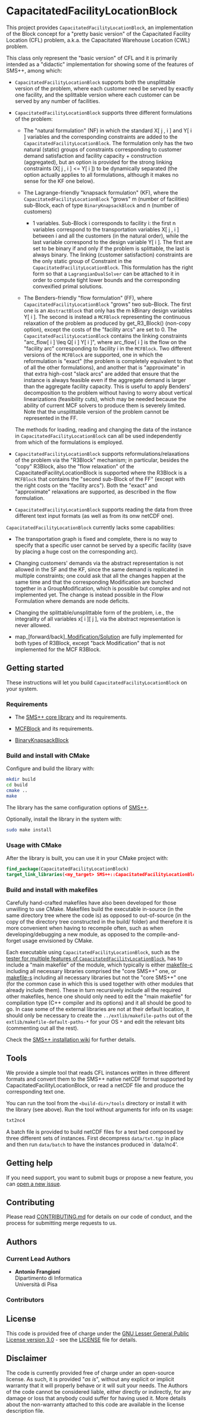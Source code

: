 # CapacitatedFacilityLocationBlock

This project provides `CapacitatedFacilityLocationBlock`, an implementation
of the Block concept for a "pretty basic version" of the Capacitated Facility
Location (CFL) problem, a.k.a. the Capacitated Warehouse Location (CWL)
problem.

This class only represent the "basic version" of CFL and it is primarily
intended as a "didactic" implementation for showing some of the features of
SMS++, among which:

* `CapacitatedFacilityLocationBlock` supports both the unsplittable version
  of the problem, where each customer need be served by exactly one
  facility, and the splittable version where each customer can be served
  by any number of facilities.

* `CapacitatedFacilityLocationBlock` supports three different formulations of
  the problem:

  - The "natural formulation" (NF) in which the standard X[ j , i ] and
    Y[ i ] variables and the corresponding constraints are added to the
    `CapacitatedFacilityLocationBlock`. The formulation only has the two
	natural (static) groups of constraints corresponding to customer demand
	satisfaction and facility capacity + construction (aggregated), but an
	option is provided for the strong linking constraints (X[ j , i ] <=
	Y[ i ]) to be dynamically separated (the option actually applies to
	all formulations, although it makes no sense for the KF one below).

  - The Lagrange-friendly "knapsack formulation" (KF), where the
    `CapacitatedFacilityLocationBlock` "grows" m (number of facilities)
    sub-Block, each of type `BinaryKnapsackBlock` and n (number of customers)
	+ 1 variables. Sub-Block i corresponds to facility i: the first n
	variables correspond to the transportation variables X[ j , i ] between
	i and all the customers (in the natural order), while the last variable
	correspond to the design variable Y[ i ]. The first are set to be binary
	if and only if the problem is splittable, the last is always binary. The
	linking (customer satisfaction) constraints are the only static group of
	Constraint in the `CapacitatedFacilityLocationBlock`. This formulation
	has the right form so that a `LagrangianDualSolver` can be attached to
	it in order to compute tight lower bounds and the corresponding
	convexified primal solutions.

  - The Benders-friendly "flow formulation" (FF), where
    `CapacitatedFacilityLocationBlock` "grows" two sub-Block. The first one
    is an `AbstractBlock` that only has the m kBinary design variables
	Y[ i ]. The second is instead a `MCFBlock` representing the continuous
	relaxation of the problem as produced by get\_R3\_Block() (non-copy
	option), except the costs of the "facility arcs" are set to 0. The
	`CapacitatedFacilityLocationBlock` contains the linking constraints
	"arc\_flow[ i ] \leq Q[ i ] Y[ i ]", where arc\_flow[ i ] is the flow on
	the "facility arc" corresponding to facility i in the `MCFBlock`. Two
	different versions of the `MCFBlock` are supported, one in which the
	reformulation is "exact" (the problem is completely equivalent to that
	of all the other formulations), and	another that is "approximate" in
	that extra high-cost "slack arcs" are added that ensure that the
	instance is always feasible even if the aggregate demand is larger than
	the aggregate facility capacity. This is useful to apply Benders'
	decomposition to the problem without having to worry about vertical
	linearizations (feasibility cuts), which may be needed because the
	ability of current MCF solvers to produce them is severely limited. Note
	that the unsplittable version of the problem cannot be represented in
	the FF.

  The methods for loading, reading and changing the data of the instance in
  `CapacitatedFacilityLocationBlock` can all be used independently from which
  of the formulations is employed.

* `CapacitatedFacilityLocationBlock` supports reformulations/relaxations of
  the problem via the "R3Block" mechanism; in particular, besides the
  "copy" R3Block, also the "flow relaxation" of the
  CapacitatedFacilityLocationBlock is supported where the R3Block is a
  `MCFBlock` that contains the "second sub-Block of the FF" (except with the
  right costs on the "facility arcs"). Both the "exact" and "approximate"
  relaxations are supported, as described in the flow formulation.

* `CapacitatedFacilityLocationBlock` supports reading the data from three
  different text input formats (as well as from its onw netCDF one).

`CapacitatedFacilityLocationBlock` currently lacks some capabilities:

* The transportation graph is fixed and complete, there is no way to
  specify that a specific user cannot be served by a specific facility
  (save by placing a huge cost on the corresponding arc).

* Changing customers' demands via the abstract representation is not
  allowed in the SF and the KF, since the same demand is replicated in
  multiple constraints; one could ask that all the changes happen at the
  same time and that the corresponding Modification are bunched together in
  a GroupModification, which is possible but complex and not implemented
  yet. The change is instead possible in the Flow Formulation where demands
  are node deficits.

* Changing the splittable/unsplittable form of the problem, i.e., the
  integrality of all variables x[ i ][ j ], via the abstract
  representation is never allowed.

* map\_[forward/back]\_[Modification/Solution]() are fully implemented
  for both types of R3Block, except "back Modification" that is not
  implemented for the MCF R3Block.


## Getting started

These instructions will let you build `CapacitatedFacilityLocationBlock` on
your system.


### Requirements

- The [SMS++ core library](https://gitlab.com/smspp/smspp) and its
  requirements.

- [MCFBlock](https://gitlab.com/smspp/mcfblock) and its requirements.

- [BinaryKnapsackBlock](https://gitlab.com/smspp/binaryknapsackblock)


### Build and install with CMake

Configure and build the library with:

```sh
mkdir build
cd build
cmake ..
make
```

The library has the same configuration options of
[SMS++](https://gitlab.com/smspp/smspp-project/-/wikis/Customize-the-configuration).

Optionally, install the library in the system with:

```sh
sudo make install
```


### Usage with CMake

After the library is built, you can use it in your CMake project with:

```cmake
find_package(CapacitatedFacilityLocationBlock)
target_link_libraries(<my_target> SMS++::CapacitatedFacilityLocationBlock)
```


### Build and install with makefiles

Carefully hand-crafted makefiles have also been developed for those unwilling
to use CMake. Makefiles build the executable in-source (in the same directory
tree where the code is) as opposed to out-of-source (in the copy of the
directory tree constructed in the build/ folder) and therefore it is more
convenient when having to recompile often, such as when developing/debugging
a new module, as opposed to the compile-and-forget usage envisioned by CMake.

Each executable using `CapacitatedFacilityLocationBlock`, such as the
[tester for multiple features of `CapacitatedFacilityLocationBlock`](https://gitlab.com/smspp/tests/-/blob/develop/CapacitatedFacilityLocation/test.cpp?ref_type=heads),
has to include a "main makefile" of the module, which typically is either
[makefile-c](makefile-c) including all necessary libraries comprised the
"core SMS++" one, or [makefile-s](makefile-s) including all necessary
libraries but not the "core SMS++" one (for the common case in which this is
used together with other modules that already include them). These in turn
recursively include all the required other makefiles, hence one should only
need to edit the "main makefile" for compilation type (C++ compiler and its
options) and it all should be good to go. In case some of the external
libraries are not at their default location, it should only be necessary to
create the `../extlib/makefile-paths` out of the
`extlib/makefile-default-paths-*` for your OS `*` and edit the relevant bits
(commenting out all the rest).

Check the [SMS++ installation wiki](https://gitlab.com/smspp/smspp-project/-/wikis/Customize-the-configuration#location-of-required-libraries)
for further details.


## Tools

We provide a simple tool that reads CFL instances written in three different
formats and convert them to the SMS++ native netCDF format supported by
CapacitatedFacilityLocationBlock, or read a netCDF file and produce the
corresponding text one.

You can run the tool from the `<build-dir>/tools` directory or install it
with the library (see above). Run the tool without arguments for info on
its usage:

```sh
txt2nc4
```

A batch file is provided to build netCDF files for a test bed composed
by three different sets of instances. First decompress `data/txt.tgz`
in place and then run `data/batch` to have the instances produced in
`data/nc4'.


## Getting help

If you need support, you want to submit bugs or propose a new feature,
you can [open a new
issue](https://gitlab.com/smspp/capacitatedfacilitylocationblock/-/issues/new).


## Contributing

Please read [CONTRIBUTING.md](CONTRIBUTING.md) for details on our
code of conduct, and the process for submitting merge requests to us.


## Authors

### Current Lead Authors

- **Antonio Frangioni**  
  Dipartimento di Informatica  
  Università di Pisa

### Contributors


## License

This code is provided free of charge under the [GNU Lesser General
Public License version 3.0](https://opensource.org/licenses/lgpl-3.0.html) -
see the [LICENSE](LICENSE) file for details.


## Disclaimer

The code is currently provided free of charge under an open-source
license. As such, it is provided "*as is*", without any explicit or
implicit warranty that it will properly behave or it will suit your
needs. The Authors of the code cannot be considered liable, either
directly or indirectly, for any damage or loss that anybody could
suffer for having used it. More details about the non-warranty
attached to this code are available in the license description file.
